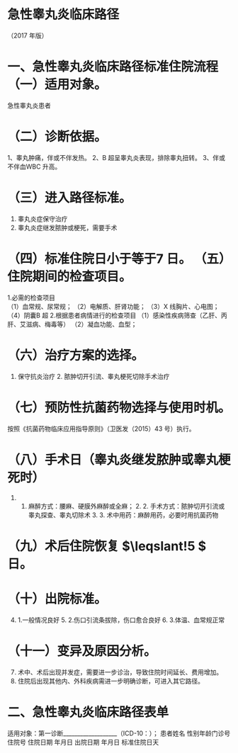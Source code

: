 # 急性睾丸炎临床路径  
（2017 年版）  
# 一、急性睾丸炎临床路径标准住院流程 （一）适用对象。  
急性睾丸炎患者  
# （二）诊断依据。  
1、睾丸肿痛，伴或不伴发热。 2、B 超呈睾丸炎表现，排除睾丸扭转。 3、伴或不伴血WBC 升高。  
# （三）进入路径标准。  
1. 睾丸炎症保守治疗 
 2. 睾丸炎症继发脓肿或梗死，需要手术  
# （四）标准住院日小于等于7 日。 （五）住院期间的检查项目。  
1.必需的检查项目  
（1）血常规、尿常规； 
（2）电解质、肝肾功能； 
（3）X 线胸片、心电图； 
（4）阴囊B 超 
2.根据患者病情进行的检查项目 
（1）感染性疾病筛查（乙肝、丙肝、艾滋病、梅毒等）
（2）凝血功能、血型；  
# （六）治疗方案的选择。  
1. 保守抗炎治疗 2. 脓肿切开引流、睾丸梗死切除手术治疗  
# （七）预防性抗菌药物选择与使用时机。  
按照《抗菌药物临床应用指导原则》（卫医发（2015）43 号）执行。  
# （八）手术日（睾丸炎继发脓肿或睾丸梗死时）  
1. 1. 麻醉方式：腰麻、硬膜外麻醉或全麻； 2. 2. 手术方式：脓肿切开引流或睾丸探查、睾丸切除术  3. 3. 术中用药：麻醉用药，必要时用抗菌药物  
# （九）术后住院恢复 $\leqslant\!5 $ 日。  
# （十）出院标准。  
4. 1.一般情况良好 5. 2.伤口引流条拔除，伤口愈合良好 6.   3.体温、血常规正常  
# （十一）变异及原因分析。  
7. 术中、术后出现并发症，需要进一步诊治，导致住院时间延长、费用增加。  
8. 住院后出现其他内、外科疾病需进一步明确诊断，可进入其它路径。  
# 二、急性睾丸炎临床路径表单  
适用对象：第一诊断___________________（ICD-10：）； 患者姓名  性别年龄门诊号住院号 住院日期  年月日   出院日期  年月日  标准住院日天  

